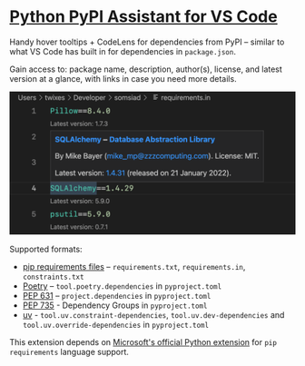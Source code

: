# [Python PyPI Assistant for VS Code](https://marketplace.visualstudio.com/items?itemName=twixes.pypi-assistant)

Handy hover tooltips + CodeLens for dependencies from PyPI – similar to what VS Code has built in for dependencies in `package.json`.

Gain access to: package name, description, author(s), license, and latest version at a glance, with links in case you need more details.

![Extension preview](preview.png)

Supported formats:

-   [pip requirements files](https://pip.pypa.io/en/stable/user_guide/#requirements-files) – `requirements.txt`, `requirements.in`, `constraints.txt`
-   [Poetry](https://python-poetry.org/docs/pyproject/#dependencies-and-dependency-groups) – `tool.poetry.dependencies` in `pyproject.toml`
-   [PEP 631](https://peps.python.org/pep-0631/) – `project.dependencies` in `pyproject.toml`
-   [PEP 735](https://peps.python.org/pep-0735/) - Dependency Groups in `pyproject.toml`
-   [uv](https://docs.astral.sh/uv/reference/settings/) - `tool.uv.constraint-dependencies`, `tool.uv.dev-dependencies` and `tool.uv.override-dependencies` in `pyproject.toml`

This extension depends on [Microsoft's official Python extension](https://marketplace.visualstudio.com/items?itemName=ms-python.python) for `pip requirements` language support.
